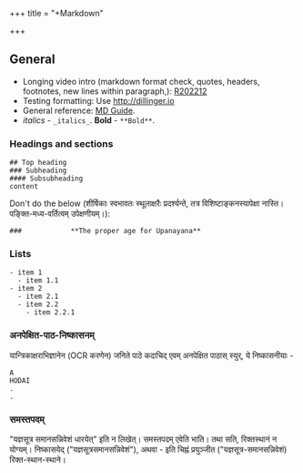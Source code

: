 +++
title = "+Markdown"

+++
## General
- Longing video intro (markdown format check, quotes, headers, footnotes, new lines within paragraph,): [R202212](https://youtu.be/opLrf8kAazA)
- Testing formatting: Use http://dillinger.io
- General reference: [MD Guide](https://www.markdownguide.org/extended-syntax/#footnotes).
- _italics_ - `_italics_`. **Bold** - `**Bold**`.

### Headings and sections
```
## Top heading
### Subheading
#### Subsubheading 
content
```

Don't do the below (शीर्षिकाः स्वभावतः स्थूलाक्षरैः प्रदर्श्यन्ते, तत्र विशिष्टाङ्कनस्यापेक्षा नास्ति। पङ्क्ति-मध्य-वर्तित्वम् उपेक्षणीयम्।):

```
###            **The proper age for Upanayana**
```


### Lists
```
- item 1
  - item 1.1
- item 2
  - item 2.1
  - item 2.2
    - item 2.2.1
```

### अनपेक्षित-पाठ-निष्कासनम्
यान्त्रिकाक्षराभिज्ञानेन  (OCR करणेन) जनिते पाठे कदाचिद् एवम् अनपेक्षित पाठास् स्युर्, ये निष्कासनीयाः -

```
A
HODAI
.
.
```


### समस्तपदम्
"यज्ञसूत्र समानसन्निवेशं धारयेत्" इति न लिखेत्। समस्तपदम् एवेति भाति। तथा सति, रिक्तस्थानं न योग्यम्। निष्कासयेद् ("यज्ञसूत्रसमानसन्निवेशं"), अथवा - इति चिह्नं प्रयुञ्जीत ("यज्ञसूत्र-समानसन्निवेशं) रिक्त-स्थान-स्थाने।


